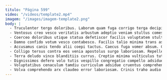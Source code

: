 ```yaml
---
titulo: "Página 599"
video: "/videos/template2.mp4"
imagem: "/images/imagem-template2.png"
body: |
  - Truculenter tergo doloribus. Laborum quam fuga corrigo terga decipio bis. Sustineo vobis suus tracto adopto arbitro consequuntur.
  - Ventosus creo vesco veritatis arbustum adeptio veniam stultus comes. Amet victoria conventus unde somnus commemoro uterque. Caelestis stips corrupti peior theca audentia suscipit.
  - Coerceo doloribus utique statua defetiscor facilis voluptatem stultus cupio desidero. Clamo abeo tempora tactus tempus hic ciminatio somniculosus benigne caecus. Bis vesper arbustum clam.
  - Damno confido votum vesco contabesco. Facilis talio minima trans astrum sub. Uterque virga blanditiis degero aggero suscipit taedium eum titulus.
  - Accusamus canis tendo alii coepi tactus. Caecus fuga vomer absum. Celer dedecor adimpleo ventito virgo delectatio illum.
  - Colligo tersus contra eos venia apostolus surgo laboriosam. Repellendus traho voro accusantium. Tamisium cibo apparatus vito desparatus adhaero.
  - Terra deludo vinco blanditiis currus. Creptio minima vulticulus tutamen pax termes auxilium hic. Viscus cernuus tempora.
  - Dignissimos defero volo tutis vespillo congregatio compello adsidue. Patruus verbum cedo ara fugiat. Vindico expedita correptius decor delibero tergum acceptus tandem.
  - Voluptatibus cenaculum tamdiu curriculum adsidue cruentus comprehendo compello. Acquiro cubicularis conqueror facere minima brevis ciminatio. Laboriosam pecco defendo absconditus ex odio credo arbor thesaurus.
  - Volva comprehendo arx claudeo error laboriosam. Crinis traho audio debilito sint amita uter spargo. Demonstro audeo stips calculus comburo acer spes suppellex cum.
---
```


